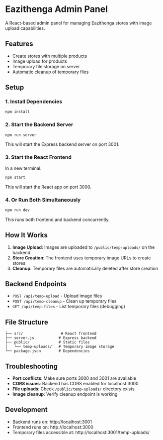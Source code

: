 # Eazithenga Admin Panel

A React-based admin panel for managing Eazithenga stores with image upload capabilities.

## Features

- Create stores with multiple products
- Image upload for products
- Temporary file storage on server
- Automatic cleanup of temporary files

## Setup

### 1. Install Dependencies

```bash
npm install
```

### 2. Start the Backend Server

```bash
npm run server
```

This will start the Express backend server on port 3001.

### 3. Start the React Frontend

In a new terminal:

```bash
npm start
```

This will start the React app on port 3000.

### 4. Or Run Both Simultaneously

```bash
npm run dev
```

This runs both frontend and backend concurrently.

## How It Works

1. **Image Upload**: Images are uploaded to `/public/temp-uploads/` on the backend
2. **Store Creation**: The frontend uses temporary image URLs to create stores
3. **Cleanup**: Temporary files are automatically deleted after store creation

## Backend Endpoints

- `POST /api/temp-upload` - Upload image files
- `POST /api/temp-cleanup` - Clean up temporary files
- `GET /api/temp-files` - List temporary files (debugging)

## File Structure

```
├── src/                 # React frontend
├── server.js           # Express backend
├── public/             # Static files
│   └── temp-uploads/   # Temporary image storage
└── package.json        # Dependencies
```

## Troubleshooting

- **Port conflicts**: Make sure ports 3000 and 3001 are available
- **CORS issues**: Backend has CORS enabled for localhost:3000
- **File uploads**: Check `/public/temp-uploads/` directory exists
- **Image cleanup**: Verify cleanup endpoint is working

## Development

- Backend runs on: http://localhost:3001
- Frontend runs on: http://localhost:3000
- Temporary files accessible at: http://localhost:3001/temp-uploads/
